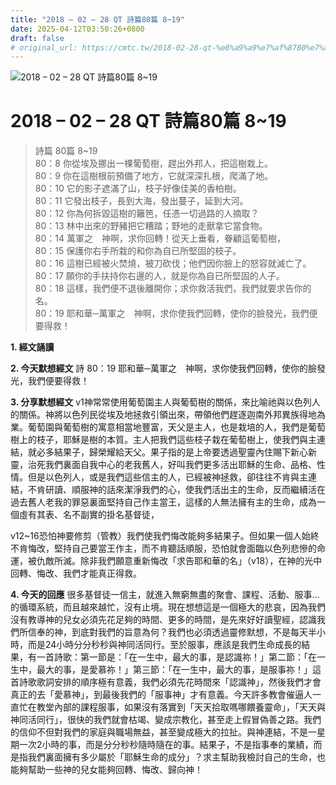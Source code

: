 ```yaml
---
title: "2018 – 02 – 28 QT 詩篇80篇 8~19"
date: 2025-04-12T03:50:26+0800
draft: false
# original_url: https://cmtc.tw/2018-02-28-qt-%e8%a9%a9%e7%af%8780%e7%af%87-819
---
```


![2018 – 02 – 28 QT 詩篇80篇 8\~19](/images/qt.jpg   "2018 – 02 – 28 QT 詩篇80篇 8\~19")

# 2018 – 02 – 28 QT 詩篇80篇 8\~19

> 詩篇 80篇 8\~19  
> 80：8 你從埃及挪出一棵葡萄樹，趕出外邦人，把這樹栽上。  
> 80：9 你在這樹根前預備了地方，它就深深扎根，爬滿了地。  
> 80：10 它的影子遮滿了山，枝子好像佳美的香柏樹。  
> 80：11 它發出枝子，長到大海，發出蔓子，延到大河。  
> 80：12 你為何拆毀這樹的籬笆，任憑一切過路的人摘取？  
> 80：13 林中出來的野豬把它糟踏；野地的走獸拿它當食物。  
> 80：14 萬軍之　神啊，求你回轉！從天上垂看，眷顧這葡萄樹，  
> 80：15 保護你右手所栽的和你為自已所堅固的枝子。  
> 80：16 這樹已經被火焚燒，被刀砍伐；他們因你臉上的怒容就滅亡了。  
> 80：17 願你的手扶持你右邊的人，就是你為自已所堅固的人子。  
> 80：18 這樣，我們便不退後離開你；求你救活我們，我們就要求告你的名。  
> 80：19 耶和華─萬軍之　神啊，求你使我們回轉，使你的臉發光，我們便要得救！

**1. 經文誦讀**

**2.  今天默想經文**
詩 80：19 耶和華─萬軍之　神啊，求你使我們回轉，使你的臉發光，我們便要得救！

**3. 分享默想經文**
v1神常常使用葡萄園主人與葡萄樹的關係，來比喻祂與以色列人的關係。神將以色列民從埃及地拯救引領出來，帶領他們趕逐迦南外邦異族得地為業。葡萄園與葡萄樹的寓意相當地豐富，天父是主人，也是栽培的人，我們是葡萄樹上的枝子，耶穌是樹的本質。主人把我們這些枝子栽在葡萄樹上，使我們與主連結，就必多結果子，歸榮耀給天父。果子指的是上帝要透過聖靈內住賜下新心新靈，治死我們裏面自我中心的老我舊人，好叫我們更多活出耶穌的生命、品格、性情。但是以色列人，或是我們這些信主的人，已經被神拯救，卻往往不肯與主連結，不肯研讀、順服神的話來潔淨我們的心，使我們活出主的生命，反而繼續活在過去舊人老我的罪惡裏面堅持自己作主當王，這樣的人無法擁有主的生命，成為一個虛有其表、名不副實的掛名基督徒，

v12\~16恐怕神要修剪（管教）我們使我們悔改能夠多結果子。但如果一個人始終不肯悔改，堅持自己要當王作主，而不肯聽話順服，恐怕就會面臨以色列悲慘的命運，被仇敵所滅。除非我們願意重新悔改「求告耶和華的名」（v18），在神的光中回轉、悔改、我們才能真正得救。

**4. 今天的回應**
很多基督徒一信主，就進入無窮無盡的聚會、課程、活動、服事…的循環系統，而且越來越忙，沒有止境。現在想想這是一個極大的悲哀，因為我們沒有教導神的兒女必須先花足夠的時間、更多的時間，是先來好好讀聖經，認識我們所信奉的神，到底對我們的旨意為何？我們也必須透過靈修默想，不是每天半小時，而是24小時分分秒秒與神同活同行。至於服事，應該是我們生命成長的結果，有一首詩歌：第一節是：「在一生中，最大的事，是認識祢！」第二節：「在一生中，最大的事，是愛慕祢！」第三節：「在一生中，最大的事，是服事祢！」這首詩歌歌詞安排的順序極有意義，我們必須先花時間來「認識神」，然後我們才會真正的去「愛慕神」，到最後我們的「服事神」才有意義。今天許多教會催逼人一直忙在教堂內部的課程服事，如果沒有落實到「天天拾取嗎哪餵養靈命」，「天天與神同活同行」，很快的我們就會枯竭、變成宗教化，甚至走上假冒偽善之路。我們的信仰不但對我們的家庭與職場無益，甚至變成極大的拉扯。與神連結，不是一星期一次2小時的事，而是分分秒秒隨時隨在的事。結果子，不是指事奉的業績，而是指我們裏面擁有多少屬於「耶穌生命的成分」？求主幫助我檢討自己的生命，也能夠幫助一些神的兒女能夠回轉、悔改、歸向神！
